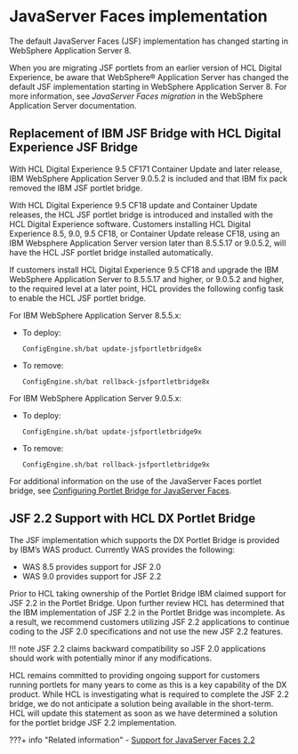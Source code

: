 # JavaServer Faces implementation

The default JavaServer Faces \(JSF\) implementation has changed starting in WebSphere Application Server 8.

When you are migrating JSF portlets from an earlier version of HCL Digital Experience, be aware that WebSphere® Application Server has changed the default JSF implementation starting in WebSphere Application Server 8. For more information, see *JavaServer Faces migration* in the WebSphere Application Server documentation.

## Replacement of IBM JSF Bridge with HCL Digital Experience JSF Bridge

With HCL Digital Experience 9.5 CF171 Container Update and later release, IBM WebSphere Application Server 9.0.5.2 is included and that IBM fix pack removed the IBM JSF portlet bridge.

With HCL Digital Experience 9.5 CF18 update and Container Update releases, the HCL JSF portlet bridge is introduced and installed with the HCL Digital Experience software. Customers installing HCL Digital Experience 8.5, 9.0, 9.5 CF18, or Container Update release CF18, using an IBM Websphere Application Server version later than 8.5.5.17 or 9.0.5.2, will have the HCL JSF portlet bridge installed automatically.

If customers install HCL Digital Experience 9.5 CF18 and upgrade the IBM WebSphere Application Server to 8.5.5.17 and higher, or 9.0.5.2 and higher, to the required level at a later point, HCL provides the following config task to enable the HCL JSF portlet bridge.

For IBM WebSphere Application Server 8.5.5.x:

-   To deploy:

    ```
    ConfigEngine.sh/bat update-jsfportletbridge8x
    ```

-   To remove:

    ```
    ConfigEngine.sh/bat rollback-jsfportletbridge8x
    ```


For IBM WebSphere Application Server 9.0.5.x:

-   To deploy:

    ```
    ConfigEngine.sh/bat update-jsfportletbridge9x
    ```

-   To remove:

    ```
    ConfigEngine.sh/bat rollback-jsfportletbridge9x
    ```


For additional information on the use of the JavaServer Faces portlet bridge, see [Configuring Portlet Bridge for JavaServer Faces](https://www.ibm.com/support/knowledgecenter/SSAW57_9.0.5/com.ibm.websphere.nd.multiplatform.doc/ae/tweb_portletbridge.html).

## JSF 2.2 Support with HCL DX Portlet Bridge

The JSF implementation which supports the DX Portlet Bridge is provided by IBM’s WAS product. Currently WAS provides the following:

-   WAS 8.5 provides support for JSF 2.0
-   WAS 9.0 provides support for JSF 2.2

Prior to HCL taking ownership of the Portlet Bridge IBM claimed support for JSF 2.2 in the Portlet Bridge. Upon further review HCL has determined that the IBM implementation of JSF 2.2 in the Portlet Bridge was incomplete. As a result, we recommend customers utilizing JSF 2.2 applications to continue coding to the JSF 2.0 specifications and not use the new JSF 2.2 features.

!!! note
    JSF 2.2 claims backward compatibility so JSF 2.0 applications should work with potentially minor if any modifications.

HCL remains committed to providing ongoing support for customers running portlets for many years to come as this is a key capability of the DX product. While HCL is investigating what is required to complete the JSF 2.2 bridge, we do not anticipate a solution being available in the short-term. HCL will update this statement as soon as we have determined a solution for the portlet bridge JSF 2.2 implementation.


???+ info "Related information"
    - [Support for JavaServer Faces 2.2](../jsf/dx_bridge_for_jsf_onwas9x.md)

